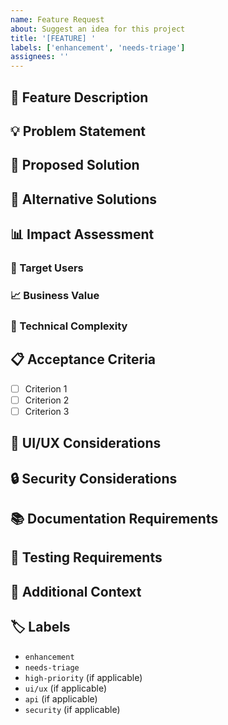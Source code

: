 ```yaml
---
name: Feature Request
about: Suggest an idea for this project
title: '[FEATURE] '
labels: ['enhancement', 'needs-triage']
assignees: ''
---
```


## 🎯 Feature Description
<!-- A clear and concise description of the feature you'd like to see -->

## 💡 Problem Statement
<!-- A clear and concise description of what problem this feature would solve -->

## 🚀 Proposed Solution
<!-- A clear and concise description of what you want to happen -->

## 🔄 Alternative Solutions
<!-- A clear and concise description of any alternative solutions or features you've considered -->

## 📊 Impact Assessment
<!-- Describe the impact this feature would have -->

### 🎯 Target Users
<!-- Who would benefit from this feature? -->

### 📈 Business Value
<!-- What business value would this feature provide? -->

### 🔧 Technical Complexity
<!-- Estimate the technical complexity (Low/Medium/High) -->

## 📋 Acceptance Criteria
<!-- List the specific requirements for this feature -->

- [ ] Criterion 1
- [ ] Criterion 2
- [ ] Criterion 3

## 🎨 UI/UX Considerations
<!-- If applicable, describe UI/UX requirements or mockups -->

## 🔒 Security Considerations
<!-- If applicable, describe security implications -->

## 📚 Documentation Requirements
<!-- What documentation would be needed? -->

## 🧪 Testing Requirements
<!-- What testing would be needed? -->

## 📝 Additional Context
<!-- Add any other context or screenshots about the feature request here -->

## 🏷️ Labels
<!-- Add relevant labels -->
- `enhancement`
- `needs-triage`
- `high-priority` (if applicable)
- `ui/ux` (if applicable)
- `api` (if applicable)
- `security` (if applicable)
